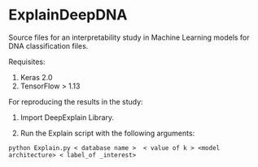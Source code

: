 # ExplainDeepDNA


Source files for an interpretability study in Machine Learning models for DNA classification files.

Requisites:
1. Keras 2.0
2. TensorFlow > 1.13

For reproducing the results in the study: 
1. Import DeepExplain Library.

2. Run the Explain script with the following arguments:
```
python Explain.py < database name >  < value of k > <model architecture> < label_of _interest>
```
